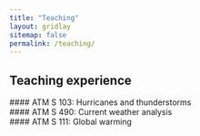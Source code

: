 ```yaml
---
title: "Teaching"
layout: gridlay
sitemap: false
permalink: /teaching/
---
```


## Teaching experience

<div class="jumbotron">
#### ATM S 103: Hurricanes and thunderstorms

</div>

<div class="jumbotron">
#### ATM S 490: Current weather analysis

</div>

<div class="jumbotron">
#### ATM S 111: Global warming

</div>

